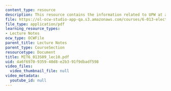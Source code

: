 ```yaml
---
content_type: resource
description: This resource contains the information related to UPW at a planar boundary.
file: https://ol-ocw-studio-app-qa.s3.amazonaws.com/courses/6-013-electromagnetics-and-applications-spring-2009/4a6f6970935940d8e2b391f9dbadf598_MIT6_013S09_lec10.pdf
file_type: application/pdf
learning_resource_types:
- Lecture Notes
ocw_type: OCWFile
parent_title: Lecture Notes
parent_type: CourseSection
resourcetype: Document
title: MIT6_013S09_lec10.pdf
uid: 4a6f6970-9359-40d8-e2b3-91f9dbadf598
video_files:
  video_thumbnail_file: null
video_metadata:
  youtube_id: null
---
```

